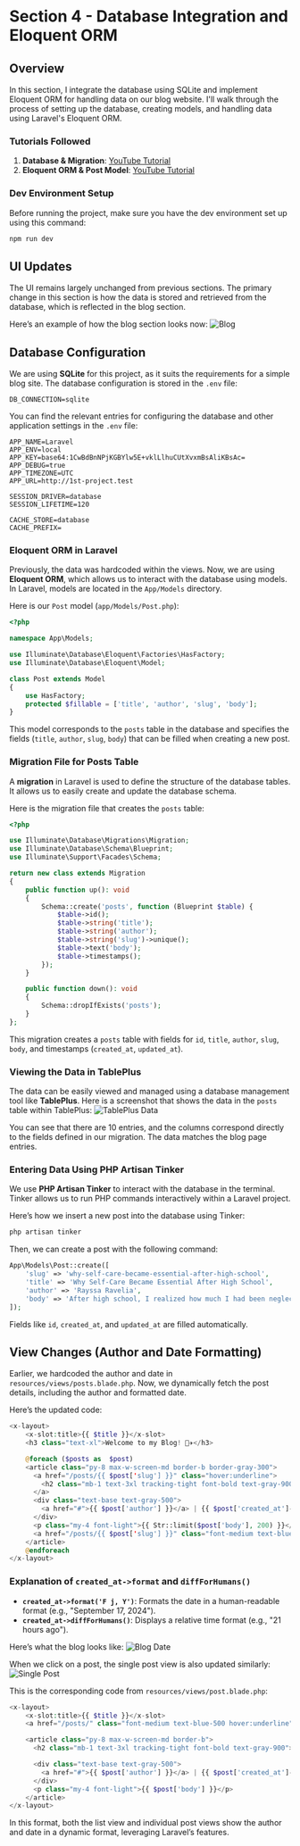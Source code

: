 # Section 4 - Database Integration and Eloquent ORM

## Overview
In this section, I integrate the database using SQLite and implement Eloquent ORM for handling data on our blog website. I'll walk through the process of setting up the database, creating models, and handling data using Laravel's Eloquent ORM.

### Tutorials Followed
1. **Database & Migration**: [YouTube Tutorial](https://youtu.be/eghZY9-3Wko)
2. **Eloquent ORM & Post Model**: [YouTube Tutorial](https://youtu.be/dW3-33iMYkk)

### Dev Environment Setup
Before running the project, make sure you have the dev environment set up using this command:
```bash
npm run dev
```

## UI Updates
The UI remains largely unchanged from previous sections. The primary change in this section is how the data is stored and retrieved from the database, which is reflected in the blog section.

Here’s an example of how the blog section looks now:
![Blog](img/blog.png)

## Database Configuration
We are using **SQLite** for this project, as it suits the requirements for a simple blog site. The database configuration is stored in the `.env` file:

```plaintext
DB_CONNECTION=sqlite
```

You can find the relevant entries for configuring the database and other application settings in the `.env` file:
```plaintext
APP_NAME=Laravel
APP_ENV=local
APP_KEY=base64:1CwBdBnNPjKGBYlw5E+vklLlhuCUtXvxmBsAliKBsAc=
APP_DEBUG=true
APP_TIMEZONE=UTC
APP_URL=http://1st-project.test

SESSION_DRIVER=database
SESSION_LIFETIME=120

CACHE_STORE=database
CACHE_PREFIX=
```

### Eloquent ORM in Laravel
Previously, the data was hardcoded within the views. Now, we are using **Eloquent ORM**, which allows us to interact with the database using models. In Laravel, models are located in the `App/Models` directory.

Here is our `Post` model (`app/Models/Post.php`):
```php
<?php

namespace App\Models;

use Illuminate\Database\Eloquent\Factories\HasFactory;
use Illuminate\Database\Eloquent\Model;

class Post extends Model
{
    use HasFactory;
    protected $fillable = ['title', 'author', 'slug', 'body'];
}
```
This model corresponds to the `posts` table in the database and specifies the fields (`title`, `author`, `slug`, `body`) that can be filled when creating a new post.

### Migration File for Posts Table
A **migration** in Laravel is used to define the structure of the database tables. It allows us to easily create and update the database schema.

Here is the migration file that creates the `posts` table:
```php
<?php

use Illuminate\Database\Migrations\Migration;
use Illuminate\Database\Schema\Blueprint;
use Illuminate\Support\Facades\Schema;

return new class extends Migration
{
    public function up(): void
    {
        Schema::create('posts', function (Blueprint $table) {
            $table->id();
            $table->string('title');
            $table->string('author');
            $table->string('slug')->unique();
            $table->text('body');
            $table->timestamps();
        });
    }

    public function down(): void
    {
        Schema::dropIfExists('posts');
    }
};
```
This migration creates a `posts` table with fields for `id`, `title`, `author`, `slug`, `body`, and timestamps (`created_at`, `updated_at`).

### Viewing the Data in TablePlus
The data can be easily viewed and managed using a database management tool like **TablePlus**. Here is a screenshot that shows the data in the `posts` table within TablePlus:
![TablePlus Data](img/tableplus.png)

You can see that there are 10 entries, and the columns correspond directly to the fields defined in our migration. The data matches the blog page entries.

### Entering Data Using PHP Artisan Tinker
We use **PHP Artisan Tinker** to interact with the database in the terminal. Tinker allows us to run PHP commands interactively within a Laravel project.

Here’s how we insert a new post into the database using Tinker:
```bash
php artisan tinker
```
Then, we can create a post with the following command:
```php
App\Models\Post::create([
    'slug' => 'why-self-care-became-essential-after-high-school',
    'title' => 'Why Self-Care Became Essential After High School',
    'author' => 'Rayssa Ravelia',
    'body' => 'After high school, I realized how much I had been neglecting my own well-being...'
]);
```
Fields like `id`, `created_at`, and `updated_at` are filled automatically.

## View Changes (Author and Date Formatting)
Earlier, we hardcoded the author and date in `resources/views/posts.blade.php`. Now, we dynamically fetch the post details, including the author and formatted date.

Here’s the updated code:
```php
<x-layout>
    <x-slot:title>{{ $title }}</x-slot>
    <h3 class="text-xl">Welcome to my Blog! 🧳✈️</h3>

    @foreach ($posts as  $post)
    <article class="py-8 max-w-screen-md border-b border-gray-300">
      <a href="/posts/{{ $post['slug'] }}" class="hover:underline">
        <h2 class="mb-1 text-3xl tracking-tight font-bold text-gray-900">{{ $post['title'] }}</h2>
      </a>
      <div class="text-base text-gray-500">
        <a href="#">{{ $post['author'] }}</a> | {{ $post['created_at']->format('F j, Y') }} | {{ $post['created_at']->diffForHumans() }}
      </div>
      <p class="my-4 font-light">{{ Str::limit($post['body'], 200) }}</p>
      <a href="/posts/{{ $post['slug'] }}" class="font-medium text-blue-500 hover:underline">Read more &raquo;</a>
    </article>
    @endforeach
</x-layout>
```
### Explanation of `created_at->format` and `diffForHumans()`
- **`created_at->format('F j, Y')`**: Formats the date in a human-readable format (e.g., "September 17, 2024").
- **`created_at->diffForHumans()`**: Displays a relative time format (e.g., "21 hours ago").

Here’s what the blog looks like:
![Blog Date](img/blog-date.png)

When we click on a post, the single post view is also updated similarly:
![Single Post](img/blog-post.png)

This is the corresponding code from `resources/views/post.blade.php`:
```php
<x-layout>
    <x-slot:title>{{ $title }}</x-slot>
    <a href="/posts/" class="font-medium text-blue-500 hover:underline">&laquo; Back to posts</a>

    <article class="py-8 max-w-screen-md border-b">
      <h2 class="mb-1 text-3xl tracking-tight font-bold text-gray-900">{{ $post['title'] }}</h2>

      <div class="text-base text-gray-500">
        <a href="#">{{ $post['author'] }}</a> | {{ $post['created_at']->format('F j, Y') }} | {{ $post['created_at']->diffForHumans() }}
      </div>
      <p class="my-4 font-light">{{ $post['body'] }}</p>
    </article>
</x-layout>
```

In this format, both the list view and individual post views show the author and date in a dynamic format, leveraging Laravel’s features.
